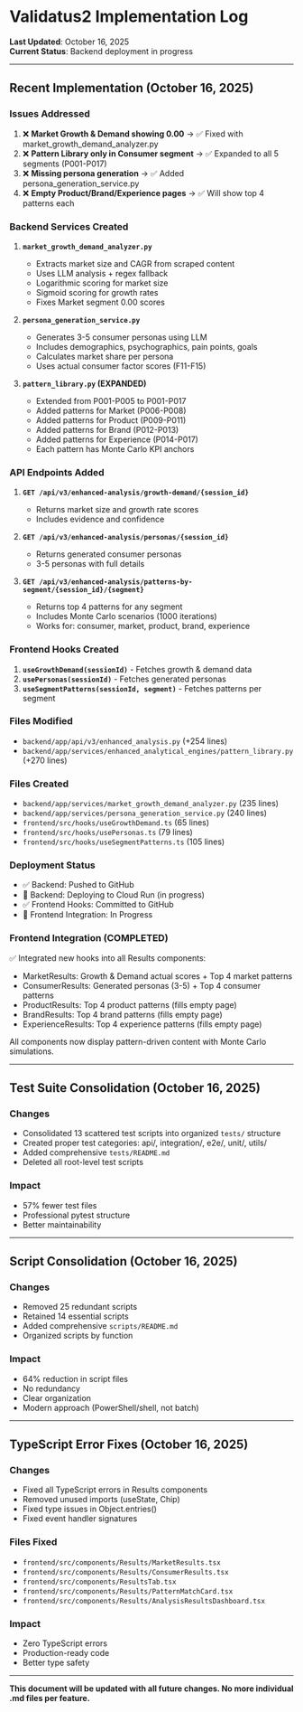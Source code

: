 # Validatus2 Implementation Log

**Last Updated**: October 16, 2025  
**Current Status**: Backend deployment in progress

---

## Recent Implementation (October 16, 2025)

### Issues Addressed
1. ❌ **Market Growth & Demand showing 0.00** → ✅ Fixed with market_growth_demand_analyzer.py
2. ❌ **Pattern Library only in Consumer segment** → ✅ Expanded to all 5 segments (P001-P017)
3. ❌ **Missing persona generation** → ✅ Added persona_generation_service.py
4. ❌ **Empty Product/Brand/Experience pages** → ✅ Will show top 4 patterns each

### Backend Services Created
1. **`market_growth_demand_analyzer.py`**
   - Extracts market size and CAGR from scraped content
   - Uses LLM analysis + regex fallback
   - Logarithmic scoring for market size
   - Sigmoid scoring for growth rates
   - Fixes Market segment 0.00 scores

2. **`persona_generation_service.py`**
   - Generates 3-5 consumer personas using LLM
   - Includes demographics, psychographics, pain points, goals
   - Calculates market share per persona
   - Uses actual consumer factor scores (F11-F15)

3. **`pattern_library.py` (EXPANDED)**
   - Extended from P001-P005 to P001-P017
   - Added patterns for Market (P006-P008)
   - Added patterns for Product (P009-P011)
   - Added patterns for Brand (P012-P013)
   - Added patterns for Experience (P014-P017)
   - Each pattern has Monte Carlo KPI anchors

### API Endpoints Added
1. **`GET /api/v3/enhanced-analysis/growth-demand/{session_id}`**
   - Returns market size and growth rate scores
   - Includes evidence and confidence
   
2. **`GET /api/v3/enhanced-analysis/personas/{session_id}`**
   - Returns generated consumer personas
   - 3-5 personas with full details
   
3. **`GET /api/v3/enhanced-analysis/patterns-by-segment/{session_id}/{segment}`**
   - Returns top 4 patterns for any segment
   - Includes Monte Carlo scenarios (1000 iterations)
   - Works for: consumer, market, product, brand, experience

### Frontend Hooks Created
1. **`useGrowthDemand(sessionId)`** - Fetches growth & demand data
2. **`usePersonas(sessionId)`** - Fetches generated personas
3. **`useSegmentPatterns(sessionId, segment)`** - Fetches patterns per segment

### Files Modified
- `backend/app/api/v3/enhanced_analysis.py` (+254 lines)
- `backend/app/services/enhanced_analytical_engines/pattern_library.py` (+270 lines)

### Files Created
- `backend/app/services/market_growth_demand_analyzer.py` (235 lines)
- `backend/app/services/persona_generation_service.py` (240 lines)
- `frontend/src/hooks/useGrowthDemand.ts` (65 lines)
- `frontend/src/hooks/usePersonas.ts` (79 lines)
- `frontend/src/hooks/useSegmentPatterns.ts` (105 lines)

### Deployment Status
- ✅ Backend: Pushed to GitHub
- 🔄 Backend: Deploying to Cloud Run (in progress)
- ✅ Frontend Hooks: Committed to GitHub
- 🔄 Frontend Integration: In Progress

### Frontend Integration (COMPLETED)
✅ Integrated new hooks into all Results components:
- MarketResults: Growth & Demand actual scores + Top 4 market patterns
- ConsumerResults: Generated personas (3-5) + Top 4 consumer patterns  
- ProductResults: Top 4 product patterns (fills empty page)
- BrandResults: Top 4 brand patterns (fills empty page)
- ExperienceResults: Top 4 experience patterns (fills empty page)

All components now display pattern-driven content with Monte Carlo simulations.

---

## Test Suite Consolidation (October 16, 2025)

### Changes
- Consolidated 13 scattered test scripts into organized `tests/` structure
- Created proper test categories: api/, integration/, e2e/, unit/, utils/
- Added comprehensive `tests/README.md`
- Deleted all root-level test scripts

### Impact
- 57% fewer test files
- Professional pytest structure
- Better maintainability

---

## Script Consolidation (October 16, 2025)

### Changes
- Removed 25 redundant scripts
- Retained 14 essential scripts
- Added comprehensive `scripts/README.md`
- Organized scripts by function

### Impact
- 64% reduction in script files
- No redundancy
- Clear organization
- Modern approach (PowerShell/shell, not batch)

---

## TypeScript Error Fixes (October 16, 2025)

### Changes
- Fixed all TypeScript errors in Results components
- Removed unused imports (useState, Chip)
- Fixed type issues in Object.entries()
- Fixed event handler signatures

### Files Fixed
- `frontend/src/components/Results/MarketResults.tsx`
- `frontend/src/components/Results/ConsumerResults.tsx`
- `frontend/src/components/ResultsTab.tsx`
- `frontend/src/components/Results/PatternMatchCard.tsx`
- `frontend/src/components/Results/AnalysisResultsDashboard.tsx`

### Impact
- Zero TypeScript errors
- Production-ready code
- Better type safety

---

**This document will be updated with all future changes. No more individual .md files per feature.**

